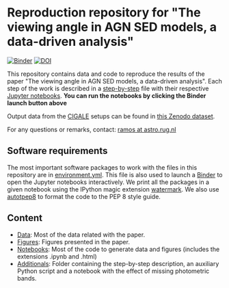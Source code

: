 # Reproduction repository for "The viewing angle in AGN SED models, a data-driven analysis"

[![Binder](https://mybinder.org/badge_logo.svg)](https://mybinder.org/v2/gh/aframosp/AGNView/HEAD)
[![DOI](https://zenodo.org/badge/DOI/10.5281/zenodo.5227294.svg)](https://doi.org/10.5281/zenodo.5227294)

This repository contains data and code to reproduce the results of the paper "The viewing angle in AGN SED models, a data-driven analysis". Each step of the work is described in a [step-by-step](/Additionals/StepByStep.md) file with their respective [Jupyter notebooks](/Notebooks). **You can run the notebooks by clicking the Binder launch button above**

Output data from the [CIGALE](https://cigale.lam.fr/) setups can be found in [this Zenodo dataset](https://zenodo.org/record/5221764).

For any questions or remarks, contact: [ramos at astro.rug.nl](mailto:ramos@astro.rug.nl)


## Software requirements

The most important software packages to work with the files in this repository are in [environment.yml](environment.yml). This file is also used to launch a [Binder](https://mybinder.org/) to open the Jupyter notebooks interactively. We print all the packages in a given notebook using the IPython magic extension [watermark](https://github.com/rasbt/watermark). We also use [autotpep8](https://pypi.org/project/autopep8/) to format the code to the PEP 8 style guide. 

## Content

* [Data](/Data): Most of the data related with the paper.
* [Figures](/Figures): Figures presented in the paper.
* [Notebooks](/Notebooks): Most of the code to generate data and figures (includes the extensions .ipynb and .html)
* [Additionals](/Additionals): Folder containing the step-by-step description, an auxiliary Python script and a notebook with the effect of missing photometric bands.
